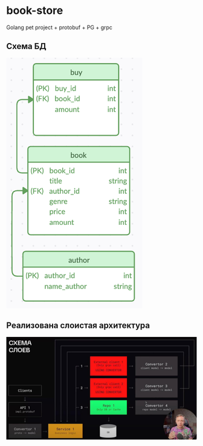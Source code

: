 # book-store
Golang pet project + protobuf + PG + grpc

## Схема БД
![alt text](src/readme/db_scheme.png)


## Реализована слоистая архитектура
![alt text](src/readme/project-scheme.jpg) 